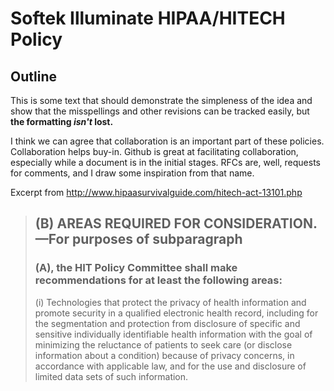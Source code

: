 Softek Illuminate HIPAA/HITECH Policy
=====================================

Outline
--------

This is some text that should demonstrate the simpleness of the idea and show that the misspellings and other revisions can be tracked easily, but **the formatting _isn't_ lost.**

I think we can agree that collaboration is an important part of these policies.  Collaboration helps buy-in.  Github is great at facilitating collaboration, especially while a document is in the initial stages.  RFCs are, well, requests for comments, and I draw some inspiration from that name.


Excerpt from http://www.hipaasurvivalguide.com/hitech-act-13101.php

> ## (B) AREAS REQUIRED FOR CONSIDERATION.—For purposes of subparagraph
>
> ### (A), the HIT Policy Committee shall make recommendations for at least the following areas:
>
> (i) Technologies that protect the privacy of health information and promote security in a qualified electronic health record, including for the segmentation and protection from disclosure of specific and sensitive individually identifiable health information with the goal of minimizing the reluctance of patients to seek care (or disclose information about a condition) because of privacy concerns, in accordance with applicable law, and for the use and disclosure of limited data sets of such information.
